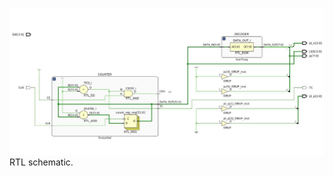![Figure 1](https://github.com/AndresCasasola/fpga/raw/master/projects/p22_frcounter/images/frcounter_advanced.jpg "Figure 1")
RTL schematic.
